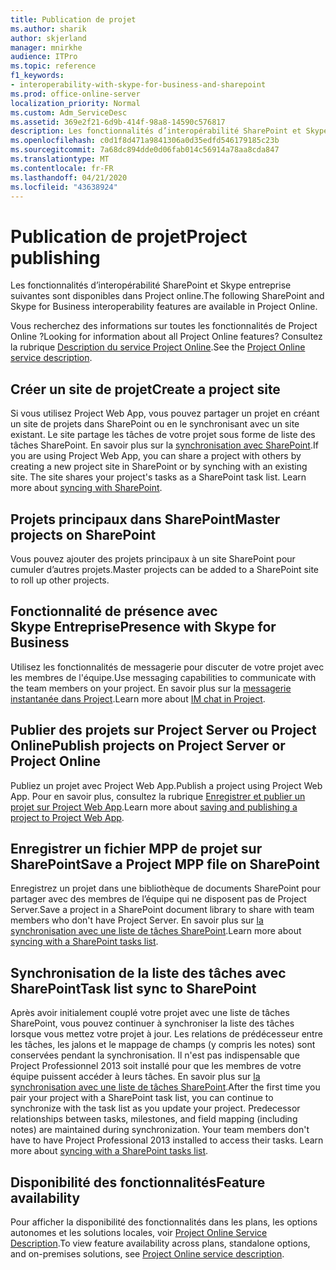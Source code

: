 ```yaml
---
title: Publication de projet
ms.author: sharik
author: skjerland
manager: mnirkhe
audience: ITPro
ms.topic: reference
f1_keywords:
- interoperability-with-skype-for-business-and-sharepoint
ms.prod: office-online-server
localization_priority: Normal
ms.custom: Adm_ServiceDesc
ms.assetid: 369e2f21-6d9b-414f-98a8-14590c576817
description: Les fonctionnalités d’interopérabilité SharePoint et Skype entreprise suivantes sont disponibles dans Project online.
ms.openlocfilehash: c0d1f8d471a9841306a0d35edfd546179185c23b
ms.sourcegitcommit: 7a68dc894dde0d06fab014c56914a78aa8cda847
ms.translationtype: MT
ms.contentlocale: fr-FR
ms.lasthandoff: 04/21/2020
ms.locfileid: "43638924"
---
```

# <a name="project-publishing"></a><span data-ttu-id="8de3a-103">Publication de projet</span><span class="sxs-lookup"><span data-stu-id="8de3a-103">Project publishing</span></span>

<span data-ttu-id="8de3a-104">Les fonctionnalités d’interopérabilité SharePoint et Skype entreprise suivantes sont disponibles dans Project online.</span><span class="sxs-lookup"><span data-stu-id="8de3a-104">The following SharePoint and Skype for Business interoperability features are available in Project Online.</span></span>
  
<span data-ttu-id="8de3a-105">Vous recherchez des informations sur toutes les fonctionnalités de Project Online ?</span><span class="sxs-lookup"><span data-stu-id="8de3a-105">Looking for information about all Project Online features?</span></span> <span data-ttu-id="8de3a-106">Consultez la rubrique [Description du service Project Online](project-online-service-description.md).</span><span class="sxs-lookup"><span data-stu-id="8de3a-106">See the [Project Online service description](project-online-service-description.md).</span></span>
  
## <a name="create-a-project-site"></a><span data-ttu-id="8de3a-107">Créer un site de projet</span><span class="sxs-lookup"><span data-stu-id="8de3a-107">Create a project site</span></span>

<span data-ttu-id="8de3a-p102">Si vous utilisez Project Web App, vous pouvez partager un projet en créant un site de projets dans SharePoint ou en le synchronisant avec un site existant. Le site partage les tâches de votre projet sous forme de liste des tâches SharePoint. En savoir plus sur la [synchronisation avec SharePoint](https://go.microsoft.com/fwlink/p/?LinkId=271352).</span><span class="sxs-lookup"><span data-stu-id="8de3a-p102">If you are using Project Web App, you can share a project with others by creating a new project site in SharePoint or by synching with an existing site. The site shares your project's tasks as a SharePoint task list. Learn more about [syncing with SharePoint](https://go.microsoft.com/fwlink/p/?LinkId=271352).</span></span>
  
## <a name="master-projects-on-sharepoint"></a><span data-ttu-id="8de3a-111">Projets principaux dans SharePoint</span><span class="sxs-lookup"><span data-stu-id="8de3a-111">Master projects on SharePoint</span></span>

<span data-ttu-id="8de3a-112">Vous pouvez ajouter des projets principaux à un site SharePoint pour cumuler d’autres projets.</span><span class="sxs-lookup"><span data-stu-id="8de3a-112">Master projects can be added to a SharePoint site to roll up other projects.</span></span> 
  
## <a name="presence-with-skype-for-business"></a><span data-ttu-id="8de3a-113">Fonctionnalité de présence avec Skype Entreprise</span><span class="sxs-lookup"><span data-stu-id="8de3a-113">Presence with Skype for Business</span></span>

<span data-ttu-id="8de3a-114">Utilisez les fonctionnalités de messagerie pour discuter de votre projet avec les membres de l'équipe.</span><span class="sxs-lookup"><span data-stu-id="8de3a-114">Use messaging capabilities to communicate with the team members on your project.</span></span> <span data-ttu-id="8de3a-115">En savoir plus sur la [messagerie instantanée dans Project](https://go.microsoft.com/fwlink/p/?LinkId=271351).</span><span class="sxs-lookup"><span data-stu-id="8de3a-115">Learn more about [IM chat in Project](https://go.microsoft.com/fwlink/p/?LinkId=271351).</span></span>
  
## <a name="publish-projects-on-project-server-or-project-online"></a><span data-ttu-id="8de3a-116">Publier des projets sur Project Server ou Project Online</span><span class="sxs-lookup"><span data-stu-id="8de3a-116">Publish projects on Project Server or Project Online</span></span>

<span data-ttu-id="8de3a-117">Publiez un projet avec Project Web App.</span><span class="sxs-lookup"><span data-stu-id="8de3a-117">Publish a project using Project Web App.</span></span> <span data-ttu-id="8de3a-118">Pour en savoir plus, consultez la rubrique [Enregistrer et publier un projet sur Project Web App](https://go.microsoft.com/fwlink/p/?LinkId=271354).</span><span class="sxs-lookup"><span data-stu-id="8de3a-118">Learn more about [saving and publishing a project to Project Web App](https://go.microsoft.com/fwlink/p/?LinkId=271354).</span></span>
  
## <a name="save-a-project-mpp-file-on-sharepoint"></a><span data-ttu-id="8de3a-119">Enregistrer un fichier MPP de projet sur SharePoint</span><span class="sxs-lookup"><span data-stu-id="8de3a-119">Save a Project MPP file on SharePoint</span></span>

<span data-ttu-id="8de3a-120">Enregistrez un projet dans une bibliothèque de documents SharePoint pour partager avec des membres de l’équipe qui ne disposent pas de Project Server.</span><span class="sxs-lookup"><span data-stu-id="8de3a-120">Save a project in a SharePoint document library to share with team members who don't have Project Server.</span></span> <span data-ttu-id="8de3a-121">En savoir plus sur [la synchronisation avec une liste de tâches SharePoint](https://go.microsoft.com/fwlink/p/?LinkId=271353).</span><span class="sxs-lookup"><span data-stu-id="8de3a-121">Learn more about [syncing with a SharePoint tasks list](https://go.microsoft.com/fwlink/p/?LinkId=271353).</span></span>
  
## <a name="task-list-sync-to-sharepoint"></a><span data-ttu-id="8de3a-122">Synchronisation de la liste des tâches avec SharePoint</span><span class="sxs-lookup"><span data-stu-id="8de3a-122">Task list sync to SharePoint</span></span>

<span data-ttu-id="8de3a-p106">Après avoir initialement couplé votre projet avec une liste de tâches SharePoint, vous pouvez continuer à synchroniser la liste des tâches lorsque vous mettez votre projet à jour. Les relations de prédécesseur entre les tâches, les jalons et le mappage de champs (y compris les notes) sont conservées pendant la synchronisation. Il n'est pas indispensable que Project Professionnel 2013 soit installé pour que les membres de votre équipe puissent accéder à leurs tâches. En savoir plus sur [la synchronisation avec une liste de tâches SharePoint](https://go.microsoft.com/fwlink/p/?LinkId=271353).</span><span class="sxs-lookup"><span data-stu-id="8de3a-p106">After the first time you pair your project with a SharePoint task list, you can continue to synchronize with the task list as you update your project. Predecessor relationships between tasks, milestones, and field mapping (including notes) are maintained during synchronization. Your team members don't have to have Project Professional 2013 installed to access their tasks. Learn more about [syncing with a SharePoint tasks list](https://go.microsoft.com/fwlink/p/?LinkId=271353).</span></span>
  
## <a name="feature-availability"></a><span data-ttu-id="8de3a-127">Disponibilité des fonctionnalités</span><span class="sxs-lookup"><span data-stu-id="8de3a-127">Feature availability</span></span>

<span data-ttu-id="8de3a-128">Pour afficher la disponibilité des fonctionnalités dans les plans, les options autonomes et les solutions locales, voir [Project Online Service Description](project-online-service-description.md).</span><span class="sxs-lookup"><span data-stu-id="8de3a-128">To view feature availability across plans, standalone options, and on-premises solutions, see [Project Online service description](project-online-service-description.md).</span></span>
  

